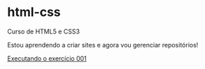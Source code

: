 # html-css
 Curso de HTML5 e CSS3

Estou aprendendo a criar sites e agora vou gerenciar repositórios!

<a href="https://felipekenji.github.io/html-css/exercicios/ex001/index.html">Executando o exercício 001</a>